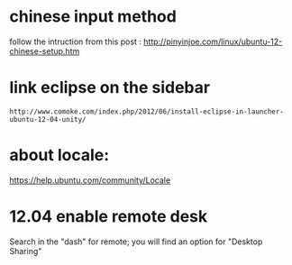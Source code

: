 # chinese input method
follow the intruction from this post :
    http://pinyinjoe.com/linux/ubuntu-12-chinese-setup.htm

# link eclipse on the sidebar
    http://www.comoke.com/index.php/2012/06/install-eclipse-in-launcher-ubuntu-12-04-unity/

# about locale:
https://help.ubuntu.com/community/Locale

# 12.04 enable remote desk
Search in the "dash" for remote; you will find an option for "Desktop Sharing"


